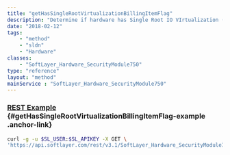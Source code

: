 ```yaml
---
title: "getHasSingleRootVirtualizationBillingItemFlag"
description: "Determine if hardware has Single Root IO VIrtualization (SR-IOV) billing item."
date: "2018-02-12"
tags:
    - "method"
    - "sldn"
    - "Hardware"
classes:
    - "SoftLayer_Hardware_SecurityModule750"
type: "reference"
layout: "method"
mainService : "SoftLayer_Hardware_SecurityModule750"
---
```


### [REST Example](#getHasSingleRootVirtualizationBillingItemFlag-example) <a href="/article/rest/"><i class="fas fa-question"></i></a> {#getHasSingleRootVirtualizationBillingItemFlag-example .anchor-link} 
```bash
curl -g -u $SL_USER:$SL_APIKEY -X GET \
'https://api.softlayer.com/rest/v3.1/SoftLayer_Hardware_SecurityModule750/{SoftLayer_Hardware_SecurityModule750ID}/getHasSingleRootVirtualizationBillingItemFlag'
```
